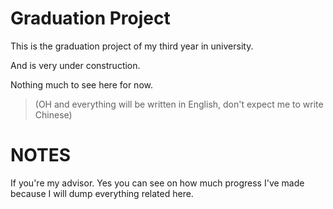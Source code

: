 # Graduation Project

This is the graduation project of my third year in university.

And is very under construction.

Nothing much to see here for now.

> (OH and everything will be written in English, don't expect me to write Chinese)

# NOTES

If you're my advisor. Yes you can see on how much progress I've made because I will dump everything related here.
